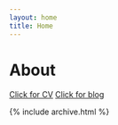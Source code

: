 ```yaml
---
layout: home
title: Home
---
```


# About

[Click for CV](/NKahramanCV.pdf)
[Click for blog](/posts) 


<!-- 
By default, the theme only contains these few pages in order to stay lean and flexible. However, it can be easily extended to accommodate more pages, [collections](https://jekyllrb.com/docs/collections/), [categories, and tags](https://jekyllrb.com/docs/posts/#tags-and-categories). -->



{% include archive.html %}
